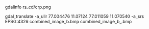 gdalinfo rs_cd/crp.png

gdal_translate -a_ullr 77.004476 11.07124 77.011059 11.070540 -a_srs EPSG:4326 combined_image_b.bmp combined_image_b_.bmp
